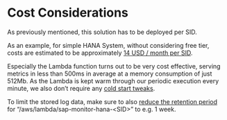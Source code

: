 # Cost Considerations

As previously mentioned, this solution has to be deployed per SID.

As an example, for simple HANA System, without considering free tier, costs are estimated to be approximately [14 USD / month per SID](https://calculator.aws/#/estimate?id=be780508e9c65bf3013a54e56a2c13e907abc8e5).

Especially the Lambda function turns out to be very cost effective, serving metrics in less than 500ms in average at a memory consumption of just 512Mb.  As the Lambda is kept warm through our periodic execution every minute, we also don’t require any [cold start tweaks](https://aws.amazon.com/de/blogs/compute/new-for-aws-lambda-predictable-start-up-times-with-provisioned-concurrency/).

To limit the stored log data, make sure to also [reduce the retention period](https://docs.aws.amazon.com/AmazonCloudWatch/latest/logs/Working-with-log-groups-and-streams.html#SettingLogRetention) for “/aws/lambda/sap-monitor-hana-\<SID\>” to e.g. 1 week.